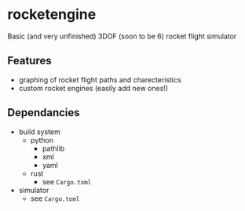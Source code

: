 # rocketengine

Basic (and very unfinished) 3DOF (soon to be 6) rocket flight simulator

## Features

- graphing of rocket flight paths and charecteristics
- custom rocket engines (easily add new ones!)

## Dependancies

- build system
  - python
    - pathlib
    - xml
    - yaml
  - rust
    - see `Cargo.toml`
- simulator
  - see `Cargo.toml`
